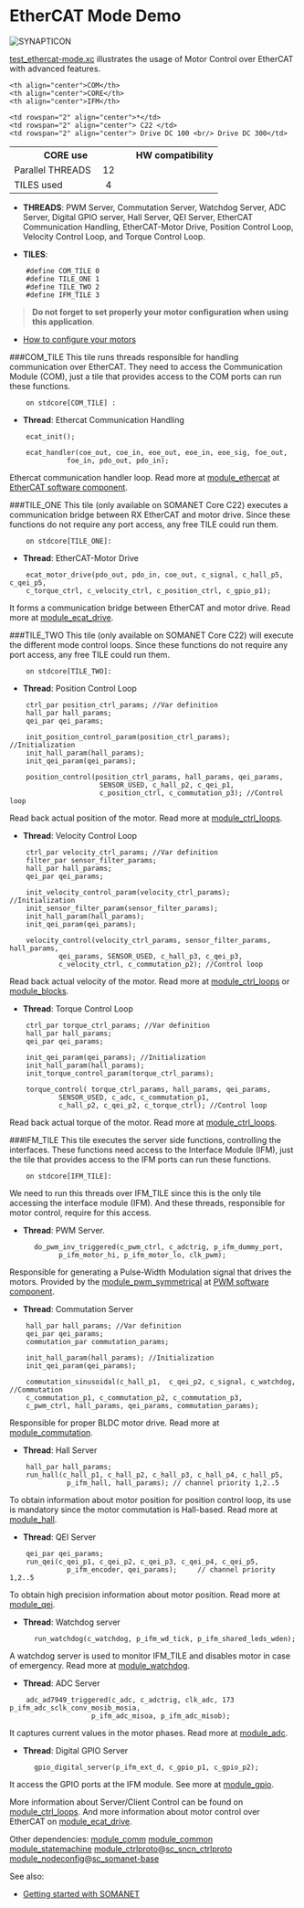 EtherCAT Mode Demo
======================
![SYNAPTICON](https://s3-eu-west-1.amazonaws.com/synapticon-resources/images/logos/synapticon_fullname_blackoverwhite_280x48.png)

[test_ethercat-mode.xc](https://github.com/synapticon/sc_sncn_motorctrl_sin/blob/master/test_ethercat-motorctrl-mode/src/test_ethercat-mode.xc) illustrates the usage of Motor Control over EtherCAT with advanced features.
<!--
This example must be run..

(SPEAK ABOUT THE MASTER SIDE)
-->
<table align="center" cellpadding="5" width="80%">
<tr>
    <th colspan="2">CORE use</th>
    <td rowspan="3" width="1px"></td>
    <th colspan="3">HW compatibility</th>
</tr>
<tr>
    <td>Parallel THREADS</td>
    <td width="30px" align="center"> 12 </td>

    <th align="center">COM</th>
    <th align="center">CORE</th>
    <th align="center">IFM</th>
</tr>
<tr>
    <td>TILES used</td>
    <td width="30px" align="center"> 4 </td>

    <td rowspan="2" align="center">*</td>
    <td rowspan="2" align="center"> C22 </td>
    <td rowspan="2" align="center"> Drive DC 100 <br/> Drive DC 300</td>
</tr>
</table>

- **THREADS**: PWM Server, Commutation Server, Watchdog Server, ADC Server, Digital GPIO server, Hall Server, QEI Server, EtherCAT Communication Handling, EtherCAT-Motor Drive, Position Control Loop, Velocity Control Loop, and Torque Control Loop.

- **TILES**:
```
	#define COM_TILE 0
	#define TILE_ONE 1
	#define TILE_TWO 2
	#define IFM_TILE 3
```

> **Do not forget to set properly your motor configuration when using this application**.

<!-- - [Configure your node]() -->
- [How to configure your motors][how_to_configure_motors]

###COM_TILE 
This tile runs threads responsible for handling communication over EtherCAT. They need to access the Communication Module (COM), just a tile that provides access to the COM ports can run these functions.
```
    on stdcore[COM_TILE] :
```
- **Thread**: Ethercat Communication Handling
```
	ecat_init();

	ecat_handler(coe_out, coe_in, eoe_out, eoe_in, eoe_sig, foe_out,
		      foe_in, pdo_out, pdo_in);
```
Ethercat communication handler loop. Read more at [module_ethercat][module_ethercat] at [EtherCAT software component][sc_sncn_ethercat].

###TILE_ONE 
This tile (only available on SOMANET Core C22) executes a communication bridge between RX EtherCAT and motor drive. Since these functions do not require any port access, any free TILE could run them.
```
	on stdcore[TILE_ONE]:
```
- **Thread**: EtherCAT-Motor Drive
``` 	
	ecat_motor_drive(pdo_out, pdo_in, coe_out, c_signal, c_hall_p5, c_qei_p5,
	c_torque_ctrl, c_velocity_ctrl, c_position_ctrl, c_gpio_p1);
```
It forms a communication bridge between EtherCAT and motor drive. Read more at [module_ecat_drive][module_ecat_drive].

###TILE_TWO
This tile (only available on SOMANET Core C22) will execute the different mode control loops. Since these functions do not require any port access, any free TILE could run them.
```
	on stdcore[TILE_TWO]:
```
- **Thread**: Position Control Loop
```
	ctrl_par position_ctrl_params; //Var definition
	hall_par hall_params;
	qei_par qei_params;

	init_position_control_param(position_ctrl_params); //Initialization
	init_hall_param(hall_params);
	init_qei_param(qei_params);

	position_control(position_ctrl_params, hall_params, qei_params,
		              SENSOR_USED, c_hall_p2, c_qei_p1,       
		              c_position_ctrl, c_commutation_p3); //Control loop
```
Read back actual position of the motor. Read more at [module_ctrl_loops][module_ctrl_loops].

- **Thread**: Velocity Control Loop
```
	ctrl_par velocity_ctrl_params; //Var definition
	filter_par sensor_filter_params;
	hall_par hall_params;
	qei_par qei_params;

	init_velocity_control_param(velocity_ctrl_params); //Initialization
	init_sensor_filter_param(sensor_filter_params);
	init_hall_param(hall_params);
	init_qei_param(qei_params);

	velocity_control(velocity_ctrl_params, sensor_filter_params, hall_params,
			qei_params, SENSOR_USED, c_hall_p3, c_qei_p3, 
			c_velocity_ctrl, c_commutation_p2); //Control loop
```
Read back actual velocity of the motor. Read more at [module_ctrl_loops][module_ctrl_loops] or [module_blocks][module_blocks].

- **Thread**: Torque Control Loop
```
	ctrl_par torque_ctrl_params; //Var definition
	hall_par hall_params;
	qei_par qei_params;

	init_qei_param(qei_params); //Initialization
	init_hall_param(hall_params);
	init_torque_control_param(torque_ctrl_params);

	torque_control( torque_ctrl_params, hall_params, qei_params,
			SENSOR_USED, c_adc, c_commutation_p1, 
			c_hall_p2, c_qei_p2, c_torque_ctrl); //Control loop
```
Read back actual torque of the motor. Read more at [module_ctrl_loops][module_ctrl_loops].

###IFM_TILE 
This tile executes the server side functions, controlling the interfaces. These functions need access to the Interface Module (IFM), just the tile that provides access to the IFM ports can run these functions.  
``` 
    on stdcore[IFM_TILE]: 
```                   
We need to run this threads over IFM_TILE since this is the only tile accessing the interface module (IFM). And these threads, responsible for motor control, require for this access.

- **Thread**: PWM Server.
```
      do_pwm_inv_triggered(c_pwm_ctrl, c_adctrig, p_ifm_dummy_port,
			p_ifm_motor_hi, p_ifm_motor_lo, clk_pwm);
```
Responsible for generating a Pulse-Width Modulation signal that drives the motors. Provided by the [module_pwm_symmetrical][module_pwm_symmetrical] at [PWM software component][sc_pwm].

- **Thread**: Commutation Server
```
	hall_par hall_params; //Var definition
	qei_par qei_params;
	commutation_par commutation_params;

	init_hall_param(hall_params); //Initialization
	init_qei_param(qei_params);

	commutation_sinusoidal(c_hall_p1,  c_qei_p2, c_signal, c_watchdog,  //Commutation       
	c_commutation_p1, c_commutation_p2, c_commutation_p3, 
	c_pwm_ctrl, hall_params, qei_params, commutation_params);
```
Responsible for proper BLDC motor drive. Read more at [module_commutation][module_commutation].

- **Thread**: Hall Server
```
	hall_par hall_params;
	run_hall(c_hall_p1, c_hall_p2, c_hall_p3, c_hall_p4, c_hall_p5, 
		      p_ifm_hall, hall_params); // channel priority 1,2..5
```
To obtain information about motor position for position control loop, its use is mandatory since the motor commutation is Hall-based. Read more at [module_hall][module_hall].

- **Thread**: QEI Server
```
	qei_par qei_params;
	run_qei(c_qei_p1, c_qei_p2, c_qei_p3, c_qei_p4, c_qei_p5, 
		      p_ifm_encoder, qei_params);     // channel priority 1,2..5
```
To obtain high precision information about motor position. Read more at [module_qei][module_qei].

- **Thread**: Watchdog server
```
      run_watchdog(c_watchdog, p_ifm_wd_tick, p_ifm_shared_leds_wden);
```
A watchdog server is used to monitor IFM_TILE and disables motor in case of emergency. Read more at [module_watchdog][module_watchdog].

- **Thread**: ADC Server
``` 
	adc_ad7949_triggered(c_adc, c_adctrig, clk_adc, 173  p_ifm_adc_sclk_conv_mosib_mosia, 
      				p_ifm_adc_misoa, p_ifm_adc_misob); 
```
It captures current values in the motor phases. Read more at [module_adc][module_adc].

- **Thread**: Digital GPIO Server
```
      gpio_digital_server(p_ifm_ext_d, c_gpio_p1, c_gpio_p2);
```
It access the GPIO ports at the IFM module. See more at [module_gpio][module_gpio].

More information about Server/Client Control can be found on [module_ctrl_loops][module_ctrl_loops]. And more information about motor control over EtherCAT on [module_ecat_drive][module_ecat_drive].

Other dependencies: [module_comm][module_comm] [module_common][module_common] [module_statemachine][module_statemachine] [module_ctrlproto][module_ctrlproto]@[sc_sncn_ctrlproto][sc_sncn_ctrlproto] [module_nodeconfig][module_nodeconfig]@[sc_somanet-base][sc_somanet-base]

See also:

- [Getting started with SOMANET][getting_started_somanet]    


[module_adc]: https://github.com/synapticon/sc_sncn_motorctrl_sin/tree/master/module_adc
[module_hall]: https://github.com/synapticon/sc_sncn_motorctrl_sin/tree/master/module_hall
[module_watchdog]: https://github.com/synapticon/sc_sncn_motorctrl_sin/tree/master/module_watchdog
[module_ecat_drive]: https://github.com/synapticon/sc_sncn_motorctrl_sin/tree/master/module_ecat_drive
[module_ctrl_loops]: https://github.com/synapticon/sc_sncn_motorctrl_sin/tree/master/module_ctrl_loops
[module_blocks]: https://github.com/synapticon/sc_sncn_motorctrl_sin/tree/master/module_blocks
[module_qei]: https://github.com/synapticon/sc_sncn_motorctrl_sin/tree/master/module_qei
[module_commutation]: https://github.com/synapticon/sc_sncn_motorctrl_sin/tree/master/module_commutation
[module_gpio]: https://github.com/synapticon/sc_sncn_motorctrl_sin/tree/master/module_gpio
[module_common]: https://github.com/synapticon/sc_sncn_motorctrl_sin/tree/master/module_common
[module_statemachine]: https://github.com/synapticon/sc_sncn_motorctrl_sin/tree/master/module_statemachine
[module_comm]: https://github.com/synapticon/sc_sncn_motorctrl_sin/tree/master/module_comm

[sc_sncn_ethercat]:https://github.com/synapticon/sc_sncn_ethercat
[module_ethercat]: https://github.com/synapticon/sc_sncn_ethercat/tree/master/module_ethercat

[sc_pwm]: https://github.com/synapticon/sc_pwm
[module_pwm_symmetrical]: https://github.com/synapticon/sc_pwm/tree/master/module_pwm_symmetrical

[sc_somanet-base]: https://github.com/synapticon/sc_somanet-base
[module_nodeconfig]: https://github.com/synapticon/sc_somanet-base/tree/master/module_nodeconfig

[sc_sncn_ctrlproto]:https://github.com/synapticon/sc_sncn_ctrlproto
[module_ctrlproto]: https://github.com/synapticon/sc_sncn_ctrlproto/tree/master/module_ctrlproto

[how_to_configure_motors]: https://github.com/synapticon/sc_sncn_motorctrl_sin/blob/master/howto/HOW_TO_CONFIGURE_MOTORS.md
[getting_started_somanet]: http://doc.synapticon.com/wiki/index.php/Category:Getting_Started_with_SOMANET

